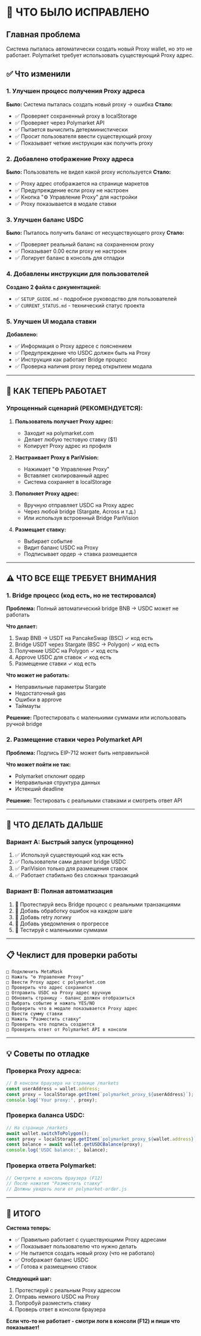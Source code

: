# 🔧 ЧТО БЫЛО ИСПРАВЛЕНО

## Главная проблема
Система пыталась автоматически создать новый Proxy wallet, но это не работает. Polymarket требует использовать существующий Proxy адрес.

## ✅ Что изменили

### 1. Улучшен процесс получения Proxy адреса
**Было:** Система пыталась создать новый proxy → ошибка
**Стало:** 
- ✅ Проверяет сохраненный proxy в localStorage
- ✅ Проверяет через Polymarket API
- ✅ Пытается вычислить детерминистически
- ✅ Просит пользователя ввести существующий proxy
- ✅ Показывает четкие инструкции как получить proxy

### 2. Добавлено отображение Proxy адреса
**Было:** Пользователь не видел какой proxy используется
**Стало:**
- ✅ Proxy адрес отображается на странице маркетов
- ✅ Предупреждение если proxy не настроен
- ✅ Кнопка "⚙️ Управление Proxy" для настройки
- ✅ Proxy показывается в модале ставки

### 3. Улучшен баланс USDC
**Было:** Пыталось получить баланс от несуществующего proxy
**Стало:**
- ✅ Проверяет реальный баланс на сохраненном proxy
- ✅ Показывает 0.00 если proxy не настроен
- ✅ Логирует баланс в консоль для отладки

### 4. Добавлены инструкции для пользователей
**Создано 2 файла с документацией:**
- ✅ `SETUP_GUIDE.md` - подробное руководство для пользователей
- ✅ `CURRENT_STATUS.md` - технический статус проекта

### 5. Улучшен UI модала ставки
**Добавлено:**
- ✅ Информация о Proxy адресе с пояснением
- ✅ Предупреждение что USDC должен быть на Proxy
- ✅ Инструкция как работает Bridge процесс
- ✅ Проверка наличия proxy перед открытием модала

---

## 🎯 КАК ТЕПЕРЬ РАБОТАЕТ

### Упрощенный сценарий (РЕКОМЕНДУЕТСЯ):

1. **Пользователь получает Proxy адрес:**
   - Заходит на polymarket.com
   - Делает любую тестовую ставку ($1)
   - Копирует Proxy адрес из профиля

2. **Настраивает Proxy в PariVision:**
   - Нажимает "⚙️ Управление Proxy"
   - Вставляет скопированный адрес
   - Система сохраняет в localStorage

3. **Пополняет Proxy адрес:**
   - Вручную отправляет USDC на Proxy адрес
   - Через любой bridge (Stargate, Across и т.д.)
   - Или используя встроенный Bridge PariVision

4. **Размещает ставку:**
   - Выбирает событие
   - Видит баланс USDC на Proxy
   - Подписывает ордер → ставка размещается

---

## ⚠️ ЧТО ВСЕ ЕЩЕ ТРЕБУЕТ ВНИМАНИЯ

### 1. Bridge процесс (код есть, но не тестировался)
**Проблема:** Полный автоматический bridge BNB → USDC может не работать

**Что делает:**
1. Swap BNB → USDT на PancakeSwap (BSC) ✓ код есть
2. Bridge USDT через Stargate (BSC → Polygon) ✓ код есть
3. Получение USDC на Polygon ✓ код есть
4. Approve USDC для ставок ✓ код есть
5. Размещение ставки ✓ код есть

**Что может не работать:**
- Неправильные параметры Stargate
- Недостаточный gas
- Ошибки в approve
- Таймауты

**Решение:** Протестировать с маленькими суммами или использовать ручной bridge

### 2. Размещение ставки через Polymarket API
**Проблема:** Подпись EIP-712 может быть неправильной

**Что может пойти не так:**
- Polymarket отклонит ордер
- Неправильная структура данных
- Истекший deadline

**Решение:** Тестировать с реальными ставками и смотреть ответ API

---

## 🚀 ЧТО ДЕЛАТЬ ДАЛЬШЕ

### Вариант A: Быстрый запуск (упрощенно)
1. ✅ Используй существующий код как есть
2. ✅ Пользователи сами делают bridge USDC
3. ✅ PariVision только для размещения ставок
4. ✅ Работает стабильно без сложных транзакций

### Вариант B: Полная автоматизация
1. 🔧 Протестируй весь Bridge процесс с реальными транзакциями
2. 🔧 Добавь обработку ошибок на каждом шаге
3. 🔧 Добавь retry логику
4. 🔧 Добавь уведомления о прогрессе
5. 🔧 Тестируй с маленькими суммами

---

## 📋 Чеклист для проверки работы

```
□ Подключить MetaMask
□ Нажать "⚙️ Управление Proxy"
□ Ввести Proxy адрес с polymarket.com
□ Проверить что адрес сохранился
□ Отправить USDC на Proxy адрес вручную
□ Обновить страницу - баланс должен отобразиться
□ Выбрать событие и нажать YES/NO
□ Проверить что в модале показывается Proxy адрес
□ Ввести сумму ставки
□ Нажать "Разместить ставку"
□ Проверить что подпись создается
□ Проверить ответ от Polymarket API в консоли
```

---

## 💡 Советы по отладке

### Проверка Proxy адреса:
```javascript
// В консоли браузера на странице /markets
const userAddress = wallet.address;
const proxy = localStorage.getItem(`polymarket_proxy_${userAddress}`);
console.log('Your proxy:', proxy);
```

### Проверка баланса USDC:
```javascript
// На странице /markets
await wallet.switchToPolygon();
const proxy = localStorage.getItem(`polymarket_proxy_${wallet.address}`);
const balance = await wallet.getUSDCBalance(proxy);
console.log('USDC balance:', balance);
```

### Проверка ответа Polymarket:
```javascript
// Смотрите в консоль браузера (F12)
// После нажатия "Разместить ставку"
// Должны увидеть логи от polymarket-order.js
```

---

## 🎉 ИТОГО

**Система теперь:**
- ✅ Правильно работает с существующими Proxy адресами
- ✅ Показывает пользователю что нужно делать
- ✅ Не пытается создать новый proxy (что не работало)
- ✅ Отображает баланс USDC
- ✅ Готова к размещению ставок

**Следующий шаг:**
1. Протестируй с реальным Proxy адресом
2. Отправь немного USDC на Proxy
3. Попробуй разместить ставку
4. Проверь ответ в консоли браузера

**Если что-то не работает - смотри логи в консоли (F12) и пиши что показывает!**

